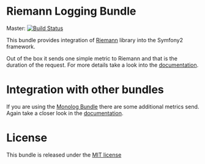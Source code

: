 Riemann Logging Bundle
======================

Master: [![Build Status](https://travis-ci.org/trademachines/riemann-logging-bundle.svg?branch=master)](https://travis-ci.org/trademachines/riemann-logging-bundle)

This bundle provides integration of [Riemann](http://riemann.io) library into
the Symfony2 framework.

Out of the box it sends one simple metric to Riemann and that is the duration
of the request. For more details take a look into the [documentation](docs/).

Integration with other bundles
==============================
If you are using the [Monolog Bundle](https://github.com/symfony/monolog-bundle)
there are some additional metrics send. Again take a closer look in the 
[documentation](docs/).

License
=======

This bundle is released under the [MIT license](LICENSE)